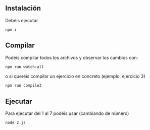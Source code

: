 ## Instalación

Debéis ejecutar
```bash
npm i
```

## Compilar
Podéis compilar todos los archivos y observar los cambios con:
```bash
npm run watch:all
```

o si queréis compilar un ejercicio en concreto (ejemplo, ejercicio 3)
```bash
npm run compile3
```

## Ejecutar
Para ejecutar del 1 al 7 podéis usar (cambiando de número)
```bash
node 2.js
```
